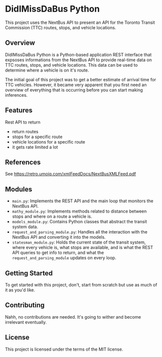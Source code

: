 # DidIMissDaBus Python

This project uses the NextBus API to present an API for the Toronto Transit Commission (TTC) routes, stops, and vehicle locations.

## Overview

DidIMissDaBus Python is a Python-based application REST interface that expsoses informations from the NextBus API to provide real-time data on TTC routes, stops, and vehicle locations. This data can be used to determine where a vehicle is on it's route.

The initial goal of this project was to get a better estimate of arrival time for TTC vehicles.  However, it became very apparent that you first need an overview of everything that is occurring before you can start making inferences.

## Features

Rest API to return
- return routes
- stops for a specific route
- vehicle locations for a specific route
- it gets rate limited a lot

## References

See https://retro.umoiq.com/xmlFeedDocs/NextBusXMLFeed.pdf


## Modules

- `main.py`: Implements the REST API and the main loop that monitors the NextBus API.
- `mathy_module.py`: Implements methods related to distance between stops and where on a route a vehicle is.
- `models_module.py`: Contains Python classes that abstract the transit system data.
- `request_and_parsing_module.py`: Handles all the interaction with the NextBus API and converting it into the models.
- `statesman_module.py`: Holds the current state of the transit system, where every vehicle is, what stops are available, and is what the REST API queries to get info to return, and what the `request_and_parsing_module` updates on every loop.

## Getting Started

To get started with this project, don't, start from scratch but use as much of it as you'd like.

## Contributing

Nahh, no contributions are needed. It's going to wither and become irrelevant eventually.

## License

This project is licensed under the terms of the MIT license.